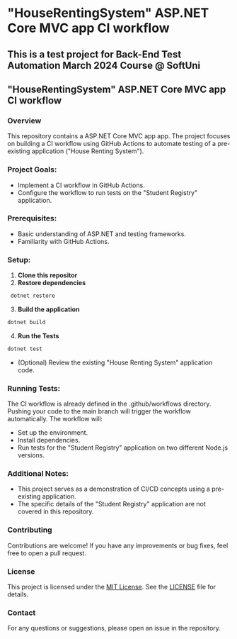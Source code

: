 # "HouseRentingSystem" ASP.NET Core MVC app CI workflow 
## This is a test project for Back-End Test Automation March 2024 Course @ SoftUni
"HouseRentingSystem" ASP.NET Core MVC app CI workflow 
---
### Overview
This repository contains a ASP.NET Core MVC app app. The project focuses on building a CI workflow using GitHub Actions to automate testing of a pre-existing  application ("House Renting System").

### Project Goals:

- Implement a CI workflow in GitHub Actions.
- Configure the workflow to run tests on the "Student Registry" application.

### Prerequisites:

- Basic understanding of ASP.NET and testing frameworks.
- Familiarity with GitHub Actions.
  
### Setup:

1. **Clone this repositor**
2. **Restore dependencies**

```sh
 dotnet restore
```
3. **Build the application**
```sh
dotnet build
```
4. **Run the Tests**
```sh
dotnet test
```
- (Optional) Review the existing "House Renting System" application code.

### Running Tests:

The CI workflow is already defined in the .github/workflows directory. Pushing your code to the main branch will trigger the workflow automatically. The workflow will:

- Set up the environment.
- Install dependencies.
- Run tests for the "Student Registry" application on two different Node.js versions.
### Additional Notes:

- This project serves as a demonstration of CI/CD concepts using a pre-existing application.
- The specific details of the "Student Registry" application are not covered in this repository.

### Contributing
Contributions are welcome! If you have any improvements or bug fixes, feel free to open a pull request.

### License
This project is licensed under the [MIT License](LICENSE). See the [LICENSE](LICENSE) file for details.

### Contact
For any questions or suggestions, please open an issue in the repository.


